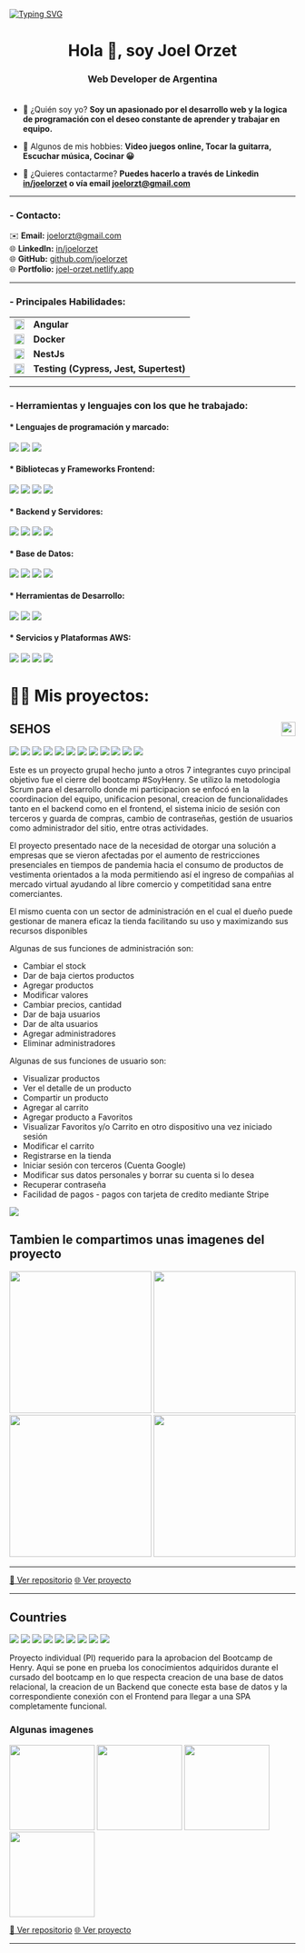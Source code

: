 [![Typing SVG](<https://readme-typing-svg.demolab.com?font=Fira+Code&pause=1000&width=435&lines=export+default+JoelOrzet();Welcome+to+my+GitHub+Profile>)](https://git.io/typing-svg)

<h1 align="center">Hola 👋, soy Joel Orzet</h1>
<h3 align="center" style="margin-bottom: 35px;">Web Developer de Argentina</h3>

- 💬 ¿Quién soy yo? **Soy un apasionado por el desarrollo web y la logica de programación con el deseo constante de aprender y trabajar en equipo.**

- 🤔 Algunos de mis hobbies: **Video juegos online, Tocar la guitarra, Escuchar música, Cocinar 😀**

- 📝 ¿Quieres contactarme? **Puedes hacerlo a través de Linkedin [in/joelorzet](https://www.linkedin.com/in/joelorzet) o vía email [joelorzt@gmail.com](mailto:joelorzt@gmail.com)**

<hr />
<h3>- Contacto:</h3>

✉️ **Email:** [joelorzt@gmail.com](mailto:joelorzt@gmail.com)  
🌐 **LinkedIn:** [in/joelorzet](https://www.linkedin.com/in/joelorzet)  
🌐 **GitHub:** [github.com/joelorzet](https://github.com/joelorzet)  
🌐 **Portfolio:** [joel-orzet.netlify.app](https://joel-orzet.netlify.app)

---

### - Principales Habilidades:

<table style="border-collapse: collapse; border: 0;">
  <tr>
    <td><img src="https://img.icons8.com/color/36/000000/angularjs.png" width="18" height="18" style="vertical-align: middle;"></td>
    <td><b>Angular</b></td>
  </tr>
  <tr>
    <td><img src="https://img.icons8.com/color/36/000000/docker.png" width="18" height="18" style="vertical-align: middle;"></td>
    <td><b>Docker</b></td>
  </tr>
  <tr>
    <td><img src="https://img.icons8.com/color/36/000000/nestjs.png" width="18" height="18" style="vertical-align: middle;"></td>
    <td><b>NestJs</b></td>
  </tr>
  <tr>
    <td><img src="https://img.icons8.com/color/36/000000/test-tube.png" width="18" height="18" style="vertical-align: middle;"></td>
    <td><b>Testing (Cypress, Jest, Supertest)</b></td>
  </tr>
</table>

<hr />

<h3 align="left">- Herramientas y lenguajes con los que he trabajado: </h3>

<h4>* Lenguajes de programación y marcado:</h4>
<img src="https://img.shields.io/badge/-JavaScript-eed718?style=flat&logo=javascript&logoColor=ffffff">
<img src="https://img.shields.io/badge/-HTML5-E34F26?style=flat&logo=html5&logoColor=white">
<img src="https://img.shields.io/badge/-CSS3-1572B6?style=flat&logo=css3&logoColor=white">

<h4>* Bibliotecas y Frameworks Frontend:</h4>
<img src="https://img.shields.io/badge/-React.js-000000?style=flat&logo=react&logoColor=00c8ff">
<img src="https://img.shields.io/badge/-Redux.js-764ABC?style=flat&logo=redux&logoColor=white">
<img src="https://img.shields.io/badge/-MaterialUI-1DB8B1?style=flat&logo=material-ui&logoColor=ffffff">
<img src="https://img.shields.io/badge/-Angular-DD0031?style=flat&logo=angular&logoColor=ffffff">

<h4>* Backend y Servidores:</h4>
<img src="https://img.shields.io/badge/-NestJS-E0234E?style=flat&logo=nestjs&logoColor=ffffff">
<img src="https://img.shields.io/badge/-Docker-2496ED?style=flat&logo=docker&logoColor=ffffff">
<img src="https://img.shields.io/badge/-Node.js-3C873A?style=flat&logo=node.js&logoColor=white">
<img src="https://img.shields.io/badge/-Express.js-787878?style=flat&logo=express&logoColor=white">

<h4>* Base de Datos:</h4>
<img src="https://img.shields.io/badge/-TypeORM-E83524?style=flat&logo=typeorm&logoColor=white">
<img src="https://img.shields.io/badge/-MySQL-4479A1?style=flat&logo=mysql&logoColor=white">
<img src="https://img.shields.io/badge/-Sequelize-399AF3?style=flat&logo=sequelize&logoColor=FFFFFF">
<img src="https://img.shields.io/badge/-PostgreSQL-31648C?style=flat&logo=postgresql&logoColor=FFFFFF">

<h4>* Herramientas de Desarrollo:</h4>
<img src="https://img.shields.io/badge/-Github-000?style=flat&logo=github&logoColor=white">
<img src="https://img.shields.io/badge/-Git-F05032?style=flat&logo=git&logoColor=ffffff">
<img src="https://img.shields.io/badge/-VS%20Code-007ACC?style=flat&logo=visual-studio-code&logoColor=white">

<h4>* Servicios y Plataformas AWS:</h4>
<img src="https://img.shields.io/badge/-AWS-232F3E?style=flat&logo=amazon-aws&logoColor=white">
<img src="https://img.shields.io/badge/-Cognito-00A9E0?style=flat&logo=amazon-cognito&logoColor=white">
<img src="https://img.shields.io/badge/-Amplify-FF6600?style=flat&logo=aws-amplify&logoColor=white">
<img src="https://img.shields.io/badge/-App%20Runner-FF9900?style=flat&logo=aws-amplify&logoColor=white">

# 👨‍💻 Mis proyectos:

## SEHOS <img src='https://lh3.googleusercontent.com/D_4S4A5IceH2EQ1WPKXPuWlBv33LUzq7c1RpFngwF9tV54z-xmC7-7EaMwaV_oZqrrIbCiq08mqZ_PlBJfnyk4gqjG4RDMd4kwYJRJwOq5L26qBZ01FjyneF6OkRcwK00Mq8EIU3pZJQnsz9Go-uG7rAf6zPQkn8nEcZzt20ytSd7FBTqnhHSbSyxZeJDUTchfm9DDXzctLIt30HtQcRRn1TXG6pV_PStus3d-xWEWhUmjYtYuQZQuyTC0-grkU4X1mJCxIcgns76ozL9_qv_FJanQS4FlEM2gBwL8l2zqCthc5Y0L9vTiQQbKGKLmpL8UHQ9MvPkmvF6p7-40qafNLjqvq5BwdQ4CC2-5a-9j44wMTKTVy1sYHxKDD98uKxOK1wV_x1MRMHwGWo-kkQ3ipD4V0IjPjxHg2cSo6l5o7veHYM-Becv1hKPpnVPJLRMlHzZSZx2ouhdAe1c9PqhSSw2DmvHqRL3hoZgH8Jrx2BPY3i2WW5JJLjRhemV5R-UhAKszeKlsa3iUvSBobvNIiRcNFyMRONY2DPByq6nhcGzgnPjIcOIU34COHubbwaRDUuZEg-Uwnf4nZ_uvU1MqO0EQ-4k_0fX7tpdZgvl_nFzUWeE8KhIPeVK2HjqsLLBaS8OuR0pmK5berG3oQLRZRd9Ln2XdEaHFqbfTf1clLQzLph8btnjWxlIZ_RkF1XmoxgknsbfTvH7kl0Y-QLNyXNVoIdp603Efkvr3LJWQ_wyfr5GorZ_Sm3kGwQ19RPQQVxugNlED3QpBQ9khP8fLaVGXMddYWdTORLcBAjOJu3ywe7427n4ElhV7Ljlia55H709YrDfk-1Pb5owSY-5t7D0kzLea0AnecgeqNWlV86CREFub9AoEG8AiYQ5p2AxogGAq2xnP6UQj-hzIPMnG17iTAD72kqzwzm0LyhWG-8HgjYtT6_HGD-VPTSxel3cSBI2LVV6fROS1o=w585-h316-no?authuser=0' width = 25px align ='right' align= "center"/>

<img src = "https://img.shields.io/badge/-HTML5-E34F26?style=flat&logo=html5&logoColor=white"> <img src = "https://img.shields.io/badge/-CSS3-1572B6?style=flat&logo=css3&logoColor=white"> <img src="https://img.shields.io/badge/-React.js-000000?style=flat&logo=react&logoColor=00c8ff"> <img src="https://img.shields.io/badge/Redux-Redux--Toolkit-yellowgreen"> <img src="https://img.shields.io/badge/-Express.js-787878?style=flat&logo=Express&logoColor=white"> <img src="https://img.shields.io/badge/-Node.js-3C873A?style=flat&logo=Node.js&logoColor=white"> <img src='https://img.shields.io/badge/-Nodemailer-2D8C1E?logo=nodemailer'> <img src='https://img.shields.io/badge/-Stripe-314297?logo=stripe&logoColor=ffffff'> <img src='https://img.shields.io/badge/-Cloudinary-B8971D?logo=cloudinary&logoColor=ffffff'> <img src='https://img.shields.io/badge/-MaterialUI-1DB8B1?logo=mui&logoColor=ffffff'> <img src='https://img.shields.io/badge/Netlify-Deploy-green'>
<img src='https://img.shields.io/badge/Postgre-SQL-orange'/>

<p>Este es un proyecto grupal hecho junto a otros 7 integrantes cuyo principal objetivo fue el cierre del bootcamp #SoyHenry. Se utilizo la metodologia Scrum para el desarrollo donde mi participacion se enfocó en la coordinacion del equipo, unificacion pesonal, creacion de funcionalidades tanto en el backend como en el frontend, el sistema inicio de sesión con terceros y guarda de compras, cambio de contraseñas, gestión de usuarios como administrador del sitio, entre otras actividades.</p>

<p> El proyecto presentado nace de la necesidad de otorgar una solución a empresas que se vieron afectadas por el aumento de restricciones presenciales en tiempos de pandemia hacia el consumo de productos de vestimenta orientados a la moda permitiendo así el ingreso de compañias al mercado virtual ayudando al libre comercio y competitidad sana entre comerciantes.</p>

<p>
El mismo cuenta con un sector de administración en el cual el dueño puede gestionar de manera eficaz la tienda facilitando su uso y maximizando sus recursos disponibles 
</p>

<p>Algunas de sus funciones de administración son: </p>

<ul>
<li>Cambiar el stock</li>
<li>Dar de baja ciertos productos</li>
<li>Agregar productos</li>
<li>Modificar valores</li>
<li>Cambiar precios, cantidad</li>
<li>Dar de baja usuarios</li>
<li>Dar de alta usuarios</li>
<li>Agregar administradores</li>
<li>Eliminar administradores</li>

</ul>
<p>Algunas de sus funciones de usuario son: </p>

<ul>
<li>Visualizar productos</li>
<li>Ver el detalle de un producto</li>
<li>Compartir un producto</li>
<li>Agregar al carrito</li>
<li>Agregar producto a Favoritos</li>
<li>Visualizar Favoritos y/o Carrito en otro dispositivo una vez iniciado sesión</li>
<li>Modificar el carrito</li>
<li>Registrarse en la tienda</li>
<li>Iniciar sesión con terceros (Cuenta Google)</li>
<li>Modificar sus datos personales y borrar su cuenta si lo desea</li>
<li>Recuperar contraseña</li>
<li>Facilidad de pagos - pagos con tarjeta de credito mediante Stripe</li>
</ul>

<img src='./assets/sehos.png'/>

<h2> Tambien le compartimos unas imagenes del proyecto</h2>

<img src='./assets/sehos-1.png' height=250px> <img src='./assets/sehos-2.png' height=250px> <img src='./assets/sehos-3.png' height=250px> <img src='./assets/sehos-4.png' height=250px>

<hr />
<a href='https://github.com/joelorzet/sehos-client'> 📂 Ver repositorio</a> <a href='https://sehos.netlify.app/home' target='_blank' rel="noreferrer noopener"> 🌐 Ver proyecto </a>

---

## Countries

<img src = "https://img.shields.io/badge/-HTML5-E34F26?style=flat&logo=html5&logoColor=white"> <img src = "https://img.shields.io/badge/-CSS3-1572B6?style=flat&logo=css3&logoColor=white"> <img src="https://img.shields.io/badge/-React.js-000000?style=flat&logo=react&logoColor=00c8ff"> <img src="https://img.shields.io/badge/-Redux.js-764ABC?style=flat&logo=redux&logoColor=white "> <img src="https://img.shields.io/badge/-Express.js-787878?style=flat&logo=Express.js&logoColor=white&logo=Express&logoColor=white"> <img src="https://img.shields.io/badge/-Node.js-3C873A?style=flat&logo=Node.js&logoColor=white"> <img src='https://img.shields.io/badge/-Postgrss-1E8EC2?logo=postgresql&logoColor=FFF'> <img src='https://img.shields.io/badge/-Sequelize-0A1183?logo=sequelize'> <img src='https://img.shields.io/badge/-Vercel-1E1B1D?logo=vercel'>

<p>Proyecto individual (PI) requerido para la aprobacion del Bootcamp de Henry. Aqui se pone en prueba los conocimientos adquiridos durante el cursado del bootcamp en lo que respecta creacion de una base de datos relacional, la creacion de un Backend que conecte esta base de datos y la correspondiente conexión con el Frontend para llegar a una SPA completamente funcional.</p>

### Algunas imagenes

<img src='./assets/cli.png' height=150px> <img src='./assets/cli-1.png' height=150px> <img src='./assets/cli-4.png' height=150px> <img src='./assets/cli-5.png' height=150px>

<a href='https://github.com/joelorzet/countries-client'> 📂 Ver repositorio</a> <a href='https://countries-app-joelorzet.vercel.app/'> 🌐 Ver proyecto </a>

---
